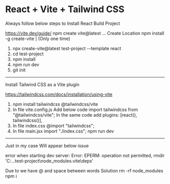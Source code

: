 # React + Vite + Tailwind CSS

Always follow below steps to Install React
Build Project

https://vite.dev/guide/
npm create vite@latest ...
Create Location
npm install -g create-vite | (Only one time)

1. npx create-vite@latest test-project --template react
2. cd test-project
3. npm install
4. npm run dev
5. git init

---

Install Tailwind CSS as a Vite plugin

https://tailwindcss.com/docs/installation/using-vite

1. npm install tailwindcss @tailwindcss/vite
2. In file vite.config.js
   Add below code
   import tailwindcss from "@tailwindcss/vite";
   In the same code add
   plugins: [react(), tailwindcss()],
3. In file index.css
   @import "tailwindcss";
4. In file main.jsx
   import "./index.css";
   npm run dev

---

Just in my case
Will appear below issue

error when starting dev server: Error: EPERM: operation not permitted, rmdir 'C:...test-project\node_modules\.vite\deps'

Due to we have @ and space between words
Solution
rm -rf node_modules
npm i
